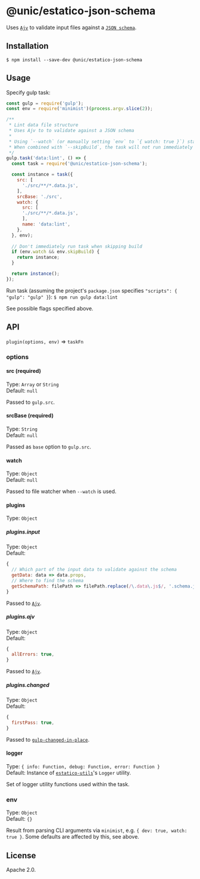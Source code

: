 # @unic/estatico-json-schema

Uses [`Ajv`](https://www.npmjs.com/package/ajv) to validate input files against a [`JSON schema`](http://json-schema.org).

## Installation

```
$ npm install --save-dev @unic/estatico-json-schema
```

## Usage

Specify gulp task:
```js
const gulp = require('gulp');
const env = require('minimist')(process.argv.slice(2));

/**
 * Lint data file structure
 * Uses Ajv to to validate against a JSON schema
 *
 * Using `--watch` (or manually setting `env` to `{ watch: true }`) starts file watcher
 * When combined with `--skipBuild`, the task will not run immediately but only after changes
 */
gulp.task('data:lint', () => {
  const task = require('@unic/estatico-json-schema');

  const instance = task({
    src: [
      './src/**/*.data.js',
    ],
    srcBase: './src',
    watch: {
      src: [
      './src/**/*.data.js',
      ],
      name: 'data:lint',
    },
  }, env);
  
  // Don't immediately run task when skipping build
  if (env.watch && env.skipBuild) {
    return instance;
  }

  return instance();
});
```

Run task (assuming the project's `package.json` specifies `"scripts": { "gulp": "gulp" }`):
`$ npm run gulp data:lint`

See possible flags specified above.

## API

`plugin(options, env)` => `taskFn`

### options

#### src (required)

Type: `Array` or `String`<br>
Default: `null`

Passed to `gulp.src`.

#### srcBase (required)

Type: `String`<br>
Default: `null`

Passed as `base` option to `gulp.src`.

#### watch

Type: `Object`<br>
Default: `null`

Passed to file watcher when `--watch` is used.

#### plugins

Type: `Object`

##### plugins.input

Type: `Object`<br>
Default:
```js
{
  // Which part of the input data to validate against the schema
  getData: data => data.props,
  // Where to find the schema
  getSchemaPath: filePath => filePath.replace(/\.data\.js$/, '.schema.json'),
}
```

Passed to [`Ajv`](https://www.npmjs.com/package/ajv#options).

##### plugins.ajv

Type: `Object`<br>
Default:
```js
{
  allErrors: true,
}
```

Passed to [`Ajv`](https://www.npmjs.com/package/ajv#options).

##### plugins.changed

Type: `Object`<br>
Default:
```js
{
  firstPass: true,
}
```

Passed to [`gulp-changed-in-place`](https://www.npmjs.com/package/gulp-changed-in-place).

#### logger

Type: `{ info: Function, debug: Function, error: Function }`<br>
Default: Instance of [`estatico-utils`](../estatico-utils)'s `Logger` utility.

Set of logger utility functions used within the task.

### env

Type: `Object`<br>
Default: `{}`

Result from parsing CLI arguments via `minimist`, e.g. `{ dev: true, watch: true }`. Some defaults are affected by this, see above.

## License

Apache 2.0.
